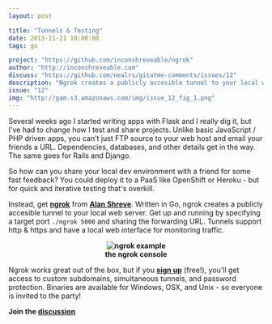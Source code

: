 ```yaml
---
layout: post

title: "Tunnels & Testing"
date: 2013-11-21 10:00:00
tags: go

project: "https://github.com/inconshreveable/ngrok"
author: "http://inconshreveable.com"
discuss: "https://github.com/nealrs/gitatme-comments/issues/12"
description: "Ngrok creates a publicly accesible tunnel to your local web server."
issue: "12"
img: "http://gam.s3.amazonaws.com/img/issue_12_fig_1.png"
---
```


Several weeks ago I started writing apps with Flask and I really dig it, but I've had to change how I test and share projects. Unlike basic JavaScript / PHP driven apps, you can't just FTP source to your web host and email your friends a URL. Dependencies, databases, and other details get in the way. The same goes for Rails and Django.

So how can you share your local dev environment with a friend for some fast feedback? You could deploy it to a PaaS like OpenShift or Heroku - but for quick and iterative testing that's overkill.

Instead, get <strong><a href="{{ page.project }}" target="_blank" title="ngrok on GitHub">ngrok</a></strong> from <strong><a href="{{ page.author }}" target="_blank" title="Alan Shreve">Alan Shreve</a></strong>. Written in Go, ngrok creates a  publicly accesible tunnel to your local web server. Get up and running by specifying a target port `./ngrok 5000` and sharing the forwarding URL. Tunnels support http & https and have a local web interface for monitoring traffic.

<p><center><strong><img src="{{page.img}}" style="text-align:center;" alt="ngrok example" title="ngrok example console" itemprop="image"><br>
the ngrok console</strong>
</center></p>

Ngrok works great out of the box, but if you <strong><a href="https://ngrok.com/signup" target="_blank" title="Signup for ngrok">sign up</a></strong> (free!), you'll get access to custom subdomains, simultaneous tunnels, and password protection. Binaries are available for Windows, OSX, and Unix - so everyone is invited to the party!

<p><strong>Join the <a class = "nodeco" href="{{ page.url }}#comments" title="Discuss this issue of Git @ Me online"><i class="icon-comments icon-large "></i> discussion</a></strong></p>
